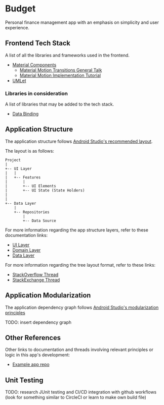 # Budget
Personal finance management app with an emphasis on simplicity and user experience.

## Frontend Tech Stack
A list of all the libraries and frameworks used in the frontend.

- [Material Components](https://developer.android.com/develop/ui/views/theming/look-and-feel)
    - [Material Motion Transitions General Talk](https://www.youtube.com/watch?v=iuvmnxTRgRM)
    - [Material Motion Implementation Tutorial](https://www.youtube.com/watch?v=RzdWILMmAZs)
- [UMLet](https://marketplace.visualstudio.com/items?itemName=TheUMLetTeam.umlet)

### Libraries in consideration
A list of libraries that may be added to the tech stack.

- [Data Binding](https://developer.android.com/topic/libraries/data-binding)

## Application Structure
The application structure follows [Android Studio's recommended layout](https://developer.android.com/topic/architecture).

The layout is as follows:
```
Project
|
+-- UI Layer
|   |
|   +-- Features
|       |
|       +-- UI Elements
|       +-- UI State (State Holders)
|
|
+-- Data Layer
    |
    +-- Repositories
        |
        +-- Data Source
```

For more information regarding the app structure layers, refer to these documentation links:
- [UI Layer](https://developer.android.com/topic/architecture/ui-layer)
- [Domain Layer](https://developer.android.com/topic/architecture/domain-layer)
- [Data Layer](https://developer.android.com/topic/architecture/data-layer)

For more information regarding the tree layout format, refer to these links:
- [StackOverflow Thread](https://stackoverflow.com/questions/19699059/print-directory-file-structure-with-icons-for-representation-in-markdown)
- [StackExchange Thread](https://meta.stackexchange.com/questions/147467/is-there-a-good-way-to-represent-file-structure-in-a-question-answer)

## Application Modularization
The application dependency graph follows [Android Studio's modularization principles](https://developer.android.com/topic/modularization)

TODO: insert dependency graph

## Other References
Other links to documentation and threads involving relevant principles or logic in this app's development:

- [Example app repo](https://github.com/android/nowinandroid)

## Unit Testing

TODO: research JUnit testing and CI/CD integration with github workflows (look for something similar to CircleCI or learn to make own build file)
